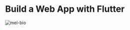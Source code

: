 # Build a Web App with Flutter

![mel-bio](https://user-images.githubusercontent.com/33744796/147980353-9a49a3ad-a57e-4e90-b69f-bd0f3a303270.gif)


